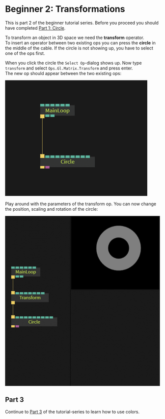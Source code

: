 # Beginner 2: Transformations

This is part 2 of the beginner tutorial series. Before you proceed you should have completed [Part 1: Circle](../beginner1_circle/beginner1_circle.md).

To transform an object in 3D space we need the **transform** operator.  
To insert an operator between two existing ops you can press the **circle** in the middle of the cable. If the circle is not showing up, you have to select one of the ops first.

When you click the circle the `Select Op`-dialog shows up. Now type `transform` and select `Ops.Gl.Matrix.Transform` and press enter.  
The new op should appear between the two existing ops:  

![](img/beginner2_transformations_insert_transform.gif)

Play around with the parameters of the transform op. You can now change the position, scaling and rotation of the circle:  

![](img/beginner2_transformations_circle_transform.gif)

## Part 3

Continue to [Part 3](../beginner3_color/beginner3_color.md) of the tutorial-series to learn how to use colors.
